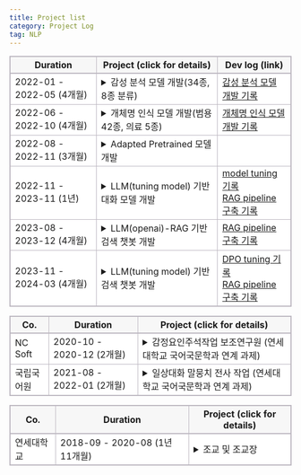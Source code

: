 ```yaml
---
title: Project list
category: Project Log
tag: NLP
---
```


<html>
  <head>
    <style type="text/css">
      .line{border-bottom: 1px solid #BDB8C1;}
      .line2{border-bottom: 2px solid #BDB8C1;}
      .line3{border-bottom: 1px solid #BDB8C1; background-color: #F7F7F7;}
      .line4{border-bottom: 2px solid #BDB8C1; background-color: #F7F7F7;}
      table, th, td {
         border:1px solid #BDB8C1;
         background-color: #FFFFFF;
       }
    </style>
   </head>
   <body>
     <table style="border-collapse:collapse">
       <tr>
         <th class="line4" bgcolor="#F8F7F9">Duration</th>
         <th class="line4" bgcolor="#F8F7F9">Project (click for details)</th>
         <th class="line4" bgcolor="#F8F7F9">Dev log (link)</th>
       </tr>
       <tr>
         <td class="line">2022-01 - 2022-05 (4개월)</td>
         <td class="line">
           <details>
           <summary style="cursor: pointer;" onmouseover="this.style.fontWeight='bold'; this.style.color='#003876'; this.style.backgroundColor='#f2f2f2'" onmouseout="this.style.fontWeight=''; this.style.color=''; this.style.backgroundColor=''"><span class="glyphicon glyphicon-menu-right"></span>
            <span class="glyphicon glyphicon-option-horizontal" style="display:none"></span>감성 분석 모델 개발(34종, 8종 분류)</summary>
             <li><strong>프로젝트 정의</strong></li>
                 우울증 징후 판별을 위한 감성 분석 모델 개발
             <br>
              <li><strong>담당 업무</strong></li>
                  1) 한국어 감성 class 선정<br>
                  2) 데이터 수집<br>
                  3) 감성 분류 모델 개발<br>
              <br>
              <li><strong>사용 기술</strong></li>
                  1) 한국어 감성 분석 및 감정 표현 분류와 관련된 언어학 지식<br>
                  2) NLP-classifiacation model 개발 기술(최종 모델: Koelectra)<br>
               <br>
              <li><strong>개발 언어</strong></li> 
                 python (framework: pytorch)
               <br>
              <li><strong>수행 업무 요약</strong></li>
                 - class 정의<br>
                   한국어 감성 분석 및 감정 표현 분류와 관련된 언어학 지식을 활용하여 34종, 8종의 한국어 감성 분류(class 정보는 개발 로그에서 확인 가능)<br>
                 - 데이터 수집<br>
                    <style type="text/css">
                    .tg  {border-collapse:collapse;border-spacing:0;}
                    .tg td{border-color:black;border-style:solid;border-width:1px;font-family:Arial, sans-serif;font-size:14px;
                      overflow:hidden;padding:10px 5px;word-break:normal;}
                    .tg th{border-color:black;border-style:solid;border-width:1px;font-family:Arial, sans-serif;font-size:14px;
                      font-weight:normal;overflow:hidden;padding:10px 5px;word-break:normal;}
                    .tg .tg-dvid{background-color:#efefef;border-color:inherit;font-weight:bold;text-align:left;vertical-align:top}
                    .tg .tg-0pky{border-color:inherit;text-align:left;vertical-align:top}
                    </style>
                    <table class="tg">
                    <thead>
                      <tr>
                        <th class="tg-dvid">출처</th>
                        <th class="tg-dvid">수량</th>
                      </tr>
                    </thead>
                    <tbody>
                      <tr>
                        <td class="tg-0pky">data labeling 업체 수집 데이터(raw data: web crawling data)</td>
                        <td class="tg-0pky">302,028문장</td>
                      </tr>
                      <tr>
                        <td class="tg-0pky">data labeling 업체 수집 데이터(raw data: aihub 한국어 SNS, 자유대화 데이터)</td>
                        <td class="tg-0pky">184,585문장</td>
                      </tr>
                      <tr>
                        <td class="tg-0pky">aihub data (한국어 단발성 대화 데이터셋: 기쁨, 슬픔, 놀람, 분노, 공포, 혐오, 중립)</td>
                        <td class="tg-0pky">37,000문장</td>
                      </tr>
                      <tr>
                        <td class="tg-0pky">aihub data (감성 대화 말뭉치: 기쁨, 당황, 분노, 불안, 상처, 슬픔)</td>
                        <td class="tg-0pky">28,000문장</td>
                      </tr>
                      <tr>
                        <td class="tg-dvid">총 수량</td>
                        <td class="tg-dvid">551,613문장</td>
                      </tr>
                    </tbody>
                    </table>
             <br>
                - 데이터 수집<br>
                 Electra 기반의 감성 분류 모델 개발. (BERT 버전도 개발하였지만 Electra 성능이 더 좋아 Electra로 최종 선택)<br>
                 34종, 8종 감성 분류 모델 성능 평가 결과 각각 f1-score 78, 84로 측정 <br>
             + 해당 모델은 현재 우울증 판별 사업, 아동 돌보미 봇 사업, 역사 인물 복원 사업 등 다양한 사업에 활용 중.<br>
            </details>
          </td>
         <td class="line"><a href="https://finddme.github.io/dev%20log/2022/09/24/SentimentAnalysis/">감성 분석 모델 개발 기록</a></td>
       </tr>
       <tr>
         <td class="line">2022-06 - 2022-10 (4개월)</td>
         <td class="line">
           <details>
           <summary style="cursor: pointer;" onmouseover="this.style.fontWeight='bold'; this.style.color='#003876'; this.style.backgroundColor='#f2f2f2'" onmouseout="this.style.fontWeight=''; this.style.color=''; this.style.backgroundColor=''"><span class="glyphicon glyphicon-menu-right"></span>
            <span class="glyphicon glyphicon-option-horizontal" style="display:none"></span>개체명 인식 모델 개발(범용 42종, 의료 5종)</summary>
             <li><strong>프로젝트 정의</strong></li>
               각종 검색 시스템에 활용될 범용 NER 모델 개발 및 헬스케어 산업에서의 NER 모델 활용 가능성 확인을 위한 bio NER 모델 개발<br>
              <li><strong>담당 업무</strong></li>
                  1) 범용/의료 개체명 인식 모델 개발<br>
              <br>
              <li><strong>사용 기술</strong></li>
                  1) NLP-classifiacation model 개발 기술(최종 모델: Koelectra_bilstm_CRF (3 bilstm layer))<br>
              <br>
              <li><strong>개발 언어</strong></li>
                 python (framework: pytorch)
              <br>
              <li>수행 업무 요약:</li>
                  - class 감축<br>
                    범용 NER의 경우, class의 과도한 세분화가 모델 성능에 부정적인 영향을 미치고 있다고 판단되어 약 100개 가량 되는 ner class에 대해 합일 및 제거를 통한 class 감축 작업 수행<br>
                    의료 NER은 NCBI에서 정의한 개체 class 그대로 사용<br>
                    (class 정보는 하단 개발 로그에서 확인 가능)<br>
                 - 범용 및 의료 NER 모델 개발<br>
                    - 기존 사내 NER 모델의 경우 모델 변경이 어려운 구조로 개발되어 있어 다양한 모델들이 공개되는 가운데 여러 비교 실험이 용이하지 않아 모델 전체 최신화 진<br>
                    - 범용 NER 모델은 각종 검색 시스템에 활용하기 위해 개발<br>
                    - bio NER 모델은 헬스케어 산업에서의 NER 모델 활용 가능성 확인을 위해 개발<br>
                    - CRF layer 추가 →  BERT 계열의 모델의 경우, sequence tag 추론 시 token간의 관계를 독립적으로 예측하는 경향이 있어 label간의 종속성을 명시적으로 모델링하기 위해 CRF layer 추가. 즉, label 간의 의존성을 고려한 결과를 반환 받기 위해 CRF layer를 추가.<br>
                    - BiLSTM layer 추가 → BERT 계열의 모델이 문맥 파악에 강점을 가지고 있지만 BiLSTM layer를 추가함으로써 문장 길이가 길어지거나 문장 구조의 복잡도가 증가했을 때 문맥 정보 파악 능력을 강화할 수 있다.<br>
                    - 결과:<br>
                        <style type="text/css">
                        .tg  {border-collapse:collapse;border-spacing:0;}
                        .tg td{border-color:black;border-style:solid;border-width:1px;font-family:Arial, sans-serif;font-size:14px;
                          overflow:hidden;padding:10px 5px;word-break:normal;}
                        .tg th{border-color:black;border-style:solid;border-width:1px;font-family:Arial, sans-serif;font-size:14px;
                          font-weight:normal;overflow:hidden;padding:10px 5px;word-break:normal;}
                        .tg .tg-dvid{background-color:#efefef;border-color:inherit;font-weight:bold;text-align:left;vertical-align:top}
                        .tg .tg-b3sw{background-color:#efefef;font-weight:bold;text-align:left;vertical-align:top}
                        .tg .tg-fymr{border-color:inherit;font-weight:bold;text-align:left;vertical-align:top}
                        .tg .tg-0pky{border-color:inherit;text-align:left;vertical-align:top}
                        .tg .tg-0lax{text-align:left;vertical-align:top}
                        </style>
                        <table class="tg">
                        <thead>
                          <tr>
                            <th class="tg-dvid"></th>
                            <th class="tg-dvid">bio NER(5 class)</th>
                            <th class="tg-b3sw">general NER(42class)</th>
                          </tr>
                        </thead>
                        <tbody>
                          <tr>
                            <td class="tg-fymr">f1-score</td>
                            <td class="tg-0pky">0.83</td>
                            <td class="tg-0lax">0.94</td>
                          </tr>
                        </tbody>
                        </table>
             <br>
             + 해당 모델은 현재 각종 정부 과제 검색 시스템 내부에 내장되어 있다.
             <br>
            </details>
          </td>
         <td class="line"><a href="https://finddme.github.io/dev%20log/2022/09/25/NER/">개체명 인식 모델 개발 기록</a></td>
       </tr>
       <tr>
         <td class="line"> 2022-08 - 2022-11 (3개월)</td>
         <td class="line">
           <details>
           <summary style="cursor: pointer;" onmouseover="this.style.fontWeight='bold'; this.style.color='#003876'; this.style.backgroundColor='#f2f2f2'" onmouseout="this.style.fontWeight=''; this.style.color=''; this.style.backgroundColor=''"><span class="glyphicon glyphicon-menu-right"></span>
            <span class="glyphicon glyphicon-option-horizontal" style="display:none"></span>Adapted Pretrained 모델 개발</summary>
              <li><strong>담당 업무</strong></li>
                  1) 특수 도메인에 사용될 Pretrained model 추가 학습 모델 개발(BERT, Electra, Roberta)<br>
              <br>
              <li><strong>사용 기술</strong></li>
                  1) MLM task 수행 모델 구현 기술 (BERT, Electra, Roberta 적용)<br>
              <br>
              <li><strong>개발 언어</strong>: python (framework: pytorch)</li>
              <br>
              <li><strong>수행 업무 요약</strong></li>
                  헬스케어, 법률 등 일상적으로 사용되는 문어 혹은 구어와 상이한 어휘가 다수 분포된 도메인에 사용될 사전학습 모델 개발<br>
            </details>
          </td>
         <td class="line"> </td>
       </tr>
       <tr>
         <td class="line"> 2022-11 - 2023-11 (1년)</td>
         <td class="line">
           <details>
           <summary style="cursor: pointer;" onmouseover="this.style.fontWeight='bold'; this.style.color='#003876'; this.style.backgroundColor='#f2f2f2'" onmouseout="this.style.fontWeight=''; this.style.color=''; this.style.backgroundColor=''"><span class="glyphicon glyphicon-menu-right"></span>
            <span class="glyphicon glyphicon-option-horizontal" style="display:none"></span>LLM(tuning model) 기반 대화 모델 개발</summary>
              <li><strong>담당 업무</strong></li>
                  1) LLM 기반 멀티턴  대화 모델 개발<br>
                  2) LLM instruction data 수집 및 전처리<br>
                  3) 윤리 검증 모델 개발<br>
                  4) 윤리 검증 모델 학습 데이터 수집<br>
                  5) 감성 분석 모델 제공<br>
              <br>
              <li><strong>사용 기술</strong></li>
                  1) LLM instruction tuning 기술 (LLaMa 2 13B Qlora tuning)<br>
                  2) Data 전처리 (vicuna + dolly + alpaca + korquad1.0 + korquad2.0 각 데이터별 특성 분석 후 동일한 instruction data로 변형)<br>
                  3) Retrieval Augmented Generation 기반 챗봇 개발 기술<br>
                  4) RAG에 사용될 vectorstore 구축<br>
                  5) NLP-classifiacation model 개발 기술<br>
              <br>
              <li><strong>개발 언어</strong></li>
                python (framework: pytorch/ rag pipeline 구축에 사용된 library: Langchain / vectorstore: FAISS)
              <br>
              <li><strong>수행 업무 요약</strong></li>
                  LLLM 기반 멀티턴 대화 모델 개발과 윤리 검증 모델, 감성 분석 모델 개발을 담당. 대화 모델의 경우 LLM의 환각현상을 줄이기 위해 RAG 기술을 적용, Retriever 정확도를 높이기 위해 vectorstore 저장 시 metadata에 데이터 출처와 소제목을 함께 저장. <br>
네 가지 데이터를 수집하여 윤리 검증 모델 개발(f1-score 90.6) <br>
사용자 감성 분석에 사용할 감성 분석 모델 개발<br>
              <br>
              <li><strong>협업 기여도</strong></li>
             대화 모델 50%(2인 협동 개발), 윤리 검증 모델 100%, 감성 분석 모델 100%
            </details>
          </td>
         <td class="line"><a href="https://finddme.github.io/dev%20log/2023/03/31/llm_tuning_merge/">model tuning 기록</a>
         <br>
         <a href="https://finddme.github.io/dev log/2024/01/02/rag/">RAG pipeline 구축 기록</a></td>
       </tr>
       <tr>
         <td class="line">2023-08 - 2023-12 (4개월)</td>
         <td class="line">
           <details>
           <summary style="cursor: pointer;" onmouseover="this.style.fontWeight='bold'; this.style.color='#003876'; this.style.backgroundColor='#f2f2f2'" onmouseout="this.style.fontWeight=''; this.style.color=''; this.style.backgroundColor=''"><span class="glyphicon glyphicon-menu-right"></span>
            <span class="glyphicon glyphicon-option-horizontal" style="display:none"></span>LLM(openai)-RAG 기반 검색 챗봇 개발</summary>
              <li><strong>담당 업무</strong></li>
                  1) LLM 기반 검색 시스템 개발<br>
              <br>
              <li><strong>사용 기술</strong></li>
                  1) Retrieval Augmented Generation 기반 검색 시스템 개발 기술 <br>
                        - metadata filtering<br>
                        - hierarchical similarity search -> 3단계<br>
                          (1. query <-> document summary similarity search<br>
                           2. vectorstore내에서 1번에서 검색된 document를 기반으로 similarity search (속도 향상을 위한 filtering)<br>
                           3. retriever 정의 시 2번에서 검색된 document를 기반으로 similarity search)<br>
                        - translate(en->ko)<br>
                        - binary vectorstore(document type)<br>
                        - diverse Prompts(query type)<br>
                        - data summary for metadata<br>
                        - similarity-based reordering<br>
                        - return source file<br>
                        - 좋아요 싫어요 버튼 추가<br>
                        - [답변 일시, 소요 시간, 질문, 답변, 사용자 ip] 저장 기능 추가<br>
                  2) RAG에 사용될 vectorstore 구축<br>
              <br>
              <li><strong>개발 언어:</strong> python (rag pipeline 구축에 사용된 library: Langchain / vectorstore: FAISS)</li>
              <br>
              <li><strong>수행 업무 요약</strong></li>
                  - openai 에서 공개한 GPT-4-turbo 모델을 사용하여 LLM 기반 검색 시스템 개발<br>
                  - RAG pipeline의 정교화<br>
                  - retrieval 결과의 정확도 향상을 위해 hierarchical similarity search 적용. <br>
                  - retrieval data, 사용자 예상 질문 리스트 분석을 통해 retrieval data 카테고리 분류. 분류한 카테고리를 기준으로 retrieval data에 metadata 추. 이를 통해 retrieval에 소요되 시간 감축.<br>
                  - gpt-4-turbo의 영어 답변 반환 문제를 해결하기 위해 영-한 번역 플로우를 추가
            </details>
          </td>
          <td class="line"><a href="https://finddme.github.io/dev%20log/2024/01/02/rag/">RAG pipeline 구축 기록</a></td>
       </tr>
       <tr>
         <td class="line"> 2023-11 - 2024-03 (4개월)</td>
         <td class="line">
           <details>
           <summary style="cursor: pointer;" onmouseover="this.style.fontWeight='bold'; this.style.color='#003876'; this.style.backgroundColor='#f2f2f2'" onmouseout="this.style.fontWeight=''; this.style.color=''; this.style.backgroundColor=''"><span class="glyphicon glyphicon-menu-right"></span>
            <span class="glyphicon glyphicon-option-horizontal" style="display:none"></span>LLM(tuning model) 기반 검색 챗봇 개발</summary>
              <li><strong>담당 업무</strong></li>
                  1) LLM 기반 검색 챗봇 개발<br>
              <br>
              <li><strong>사용 기술</strong></li>
                  1) sLLM instruction tuning 기술 (Mistral, Solar DPO+Qlora tuning/ 7.24B,10.7B 모델 Merge)<br>
                  2) pdf로부터 instruction data 추출<br>
                  3) Model Merge(mergekit)<br>
                  4) Model Quantization (AWQ)<br>
                  5) Retrieval Augmented Generation 기반 검색 시스템 개발 기술 <br>
                  6) RAG에 사용될 vectorstore 구축 기술 <br>
                  7) vLLM <br>
              <br>
              <li><strong>개발 언어:</strong> python (rag pipeline 구축에 사용된 library: Langchain / vectorstore: FAISS)</li>
              <br>
              <li><strong>수행 업무 요약</strong></li>
                  - DPO+Qlora를 통해 개발한 자체 sLLM instruction tuning model과 huggingface에 공개된 7.24B급 모델들의 merge 실험을 통해 해당 과제에 사용될 모델을 개발. <br>
                  - PDF형식의 각종 연구 자료에서 dpo data(instruction, context, response, rejected)를 추출하여 DPO+Qlora 학습 데이터 수집.<br>
                  - 연구자료 분석 및 분류 결과로 metadata생성, 이를 기준으로 RAG pipeline 구축<br>
                  - vLLM 적용을 통해 추론 속도 향상
              <br>
            </details>
          </td>
         <td class="line"><a href="https://finddme.github.io/dev%20log/2023/03/31/llm_tuning_merge/">DPO tuning 기록</a>
           <br>
         <a href="https://finddme.github.io/dev%20log/2024/01/02/rag/">RAG pipeline 구축 기록</a></td>
       </tr>
   </table>
 </body>
</html>



<html>
  <head>
    <style type="text/css">
      .line{border-bottom: 1px solid #BDB8C1;}
      .line2{border-bottom: 2px solid #BDB8C1;}
      .line3{border-bottom: 1px solid #BDB8C1; background-color: #F7F7F7;}
      .line4{border-bottom: 2px solid #BDB8C1; background-color: #F7F7F7;}
      table, th, td {
         border:1px solid #BDB8C1;
         background-color: #FFFFFF;
       }
    </style>
   </head>
   <body>
     <table style="border-collapse:collapse">
       <tr>
         <th class="line4" bgcolor="#F8F7F9">Co.</th>
         <th class="line4" bgcolor="#F8F7F9">Duration</th>
         <th class="line4" bgcolor="#F8F7F9">Project (click for details)</th>
       </tr>
       <tr>
         <td class="line">NC Soft</td>
         <td class="line">2020-10 - 2020-12 (2개월)</td>
         <td class="line">
           <details>
           <summary style="cursor: pointer;" onmouseover="this.style.fontWeight='bold'; this.style.color='#003876'; this.style.backgroundColor='#f2f2f2'" onmouseout="this.style.fontWeight=''; this.style.color=''; this.style.backgroundColor=''"><span class="glyphicon glyphicon-menu-right"></span>
            <span class="glyphicon glyphicon-option-horizontal" style="display:none"></span>감정요인주석작업 보조연구원 (연세대학교 국어국문학과 연계 과제)</summary>
              <li>담당 업무: </li>
                  1) 텍스트 감성 요인 라벨링<br>
              <br>
              <li>사용 기술: </li>
                  1) 한국어 감성 분석 및 감정 표현과 관련된 언어학 지식<br>
              <br>
              <li>수행 업무 요약:</li>
                  문장 감성과 해당 감성을 결정하는 동사, 형용사에 대한 정보를 태깅하는 업무를 맡았습니다.<br>
            </details>
          </td>
       </tr>
       <tr>
         <td class="line">국립국어원</td>
         <td class="line">2021-08 - 2022-01 (2개월)</td>
         <td class="line">
           <details>
           <summary style="cursor: pointer;" onmouseover="this.style.fontWeight='bold'; this.style.color='#003876'; this.style.backgroundColor='#f2f2f2'" onmouseout="this.style.fontWeight=''; this.style.color=''; this.style.backgroundColor=''"><span class="glyphicon glyphicon-menu-right"></span>
            <span class="glyphicon glyphicon-option-horizontal" style="display:none"></span>일상대화 말뭉치 전사 작업 (연세대학교 국어국문학과 연계 과제)</summary>
              <li>담당 업무: </li>
                  1) 텍스트 감성 요인 라벨링<br>
              <br>
              <li>사용 기술: </li>
                  1) 한국어 감성 분석 및 감정 표현과 관련된 언어학 지식<br>
              <br>
              <li>수행 업무 요약:</li>
                  녹음된 일상 대화를 전사하는 업무를 맡았습니다. 대화분석론을 공부하며 경험한 대화 전사 경험을 통해 빠르고 정확한 전사 결과를 전달하였습니다.<br>
            </details>
          </td>
       </tr>
   </table>
 </body>
</html>


<html>
  <head>
    <style type="text/css">
      .line{border-bottom: 1px solid #BDB8C1;}
      .line2{border-bottom: 2px solid #BDB8C1;}
      .line3{border-bottom: 1px solid #BDB8C1; background-color: #F7F7F7;}
      .line4{border-bottom: 2px solid #BDB8C1; background-color: #F7F7F7;}
      table, th, td {
         border:1px solid #BDB8C1;
         background-color: #FFFFFF;
       }
    </style>
   </head>
   <body>
     <table style="border-collapse:collapse">
       <tr>
         <th class="line4" bgcolor="#F8F7F9">Co.</th>
         <th class="line4" bgcolor="#F8F7F9">Duration</th>
         <th class="line4" bgcolor="#F8F7F9">Project (click for details)</th>
       </tr>
       <tr>
         <td class="line">연세대학교</td>
         <td class="line">2018-09 - 2020-08 (1년 11개월)</td>
         <td class="line">
           <details>
           <summary style="cursor: pointer;" onmouseover="this.style.fontWeight='bold'; this.style.color='#003876'; this.style.backgroundColor='#f2f2f2'" onmouseout="this.style.fontWeight=''; this.style.color=''; this.style.backgroundColor=''"><span class="glyphicon glyphicon-menu-right"></span>
            <span class="glyphicon glyphicon-option-horizontal" style="display:none"></span>조교 및 조교장</summary>
              <li>담당 업무: </li>
                  1) 학과 행사 관리<br>
                  2) 학과 전공 수업 관리 (과제 관리, 시험 감독 등)<br>
                  3) 학과 교수님 보조 업무<br>
                  4) (조교장 업무)학기별 수업 개설<br>
                  5) (조교장 업무) 학과 행정 업무<br>
                  6) (조교장 업무) 일반 조교 근무 관리<br>
            </details>
          </td>
       </tr>
   </table>
 </body>
</html>

